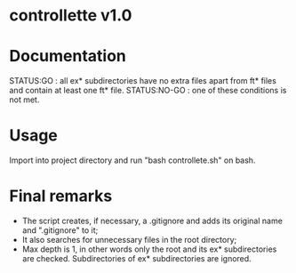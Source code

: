 # controllette v1.0

# Documentation
STATUS:GO : all ex* subdirectories have no extra files
apart from ft* files and contain at least one ft* file.
STATUS:NO-GO : one of these conditions is not met.

# Usage
Import into project directory and run "bash controllete.sh"
on bash.

# Final remarks
- The script creates, if necessary, a .gitignore and adds its original name and ".gitignore" to it;
- It also searches for unnecessary files in the root directory;
- Max depth is 1, in other words only the root and its ex* subdirectories are checked. Subdirectories of ex* subdirectories are ignored.
